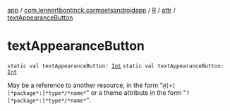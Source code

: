 [app](../../../index.md) / [com.lennertbontinck.carmeetsandroidapp](../../index.md) / [R](../index.md) / [attr](index.md) / [textAppearanceButton](./text-appearance-button.md)

# textAppearanceButton

`static val textAppearanceButton: `[`Int`](https://kotlinlang.org/api/latest/jvm/stdlib/kotlin/-int/index.html)
`static val textAppearanceButton: `[`Int`](https://kotlinlang.org/api/latest/jvm/stdlib/kotlin/-int/index.html)

May be a reference to another resource, in the form "`@[+][*package*:]*type*/*name*`" or a theme attribute in the form "`?[*package*:]*type*/*name*`".


